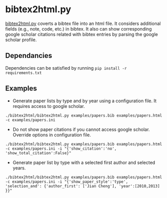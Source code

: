 
# bibtex2html.py

[bibtex2html.py](https://github.com/JianCheng/bibtex2html.py) coverts a bibtex file into an html file.
It considers additional fields (e.g., note, code, etc.) in bibtex. 
It also can show corresponding google scholar citations related with bibtex entries by parsing the google scholar profile. 


## Dependancies

Dependencies can be satisfied by running `pip install -r requirements.txt`


## Examples

* Generate paper lists by type and by year using a configuration file. It requires access to google scholar.

```
./bibtex2html/bibtex2html.py examples/papers.bib examples/papers.html -c examples/papers.ini 
```

* Do not show paper citations if you cannot access google scholar. Override options in configuration file.

```
./bibtex2html/bibtex2html.py examples/papers.bib examples/papers.html -c examples/papers.ini -i "{'show_citation':'no', 'show_total_citation':False}"
```


* Generate paper list by type with a selected first author and selected years.

```
./bibtex2html/bibtex2html.py examples/papers.bib examples/papers.html -c examples/papers.ini -i "{'show_paper_style':'type', 'selection_and': {'author_first': ['Jian Cheng'], 'year':[2010,2013] }}"
```
